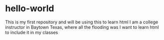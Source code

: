 # hello-world
This is my first repository and will be using this to learn html
I am a college instructor in Baytown Texas, where all the flooding was
I want to learn html to include it in my classes
